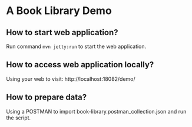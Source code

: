 # A Book Library Demo   

## How to start web application?
Run command ```mvn jetty:run``` to start the web application.

## How to access web application locally?
Using your web to visit: http://localhost:18082/demo/

## How to prepare data?
Using a POSTMAN to import book-library.postman_collection.json and run the script.